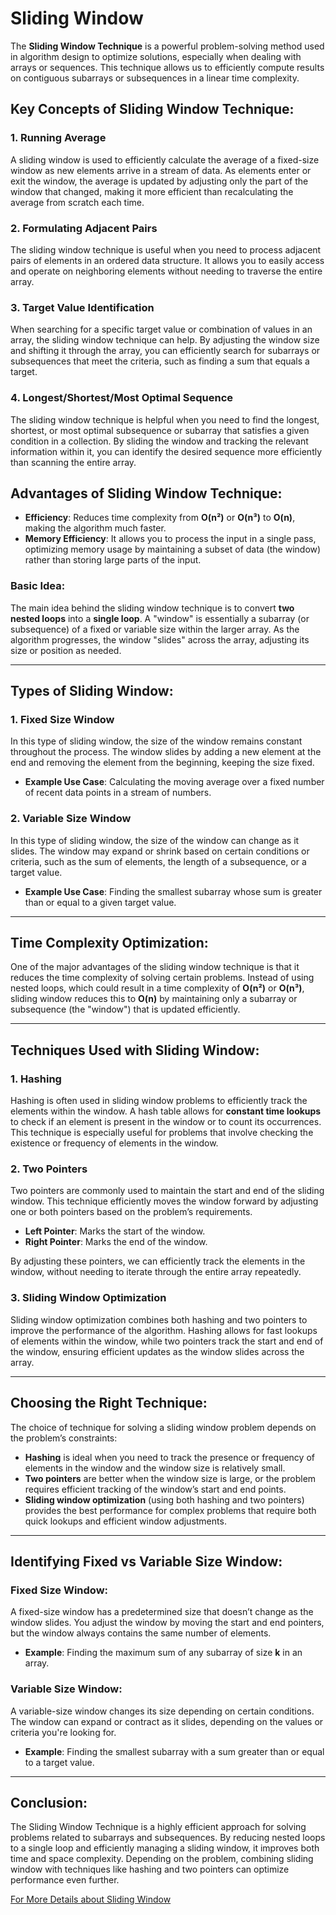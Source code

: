 # Sliding Window

The **Sliding Window Technique** is a powerful problem-solving method used in algorithm design to optimize solutions, especially when dealing with arrays or sequences. This technique allows us to efficiently compute results on contiguous subarrays or subsequences in a linear time complexity.

## Key Concepts of Sliding Window Technique:

### 1. **Running Average**

A sliding window is used to efficiently calculate the average of a fixed-size window as new elements arrive in a stream of data. As elements enter or exit the window, the average is updated by adjusting only the part of the window that changed, making it more efficient than recalculating the average from scratch each time.

### 2. **Formulating Adjacent Pairs**

The sliding window technique is useful when you need to process adjacent pairs of elements in an ordered data structure. It allows you to easily access and operate on neighboring elements without needing to traverse the entire array.

### 3. **Target Value Identification**

When searching for a specific target value or combination of values in an array, the sliding window technique can help. By adjusting the window size and shifting it through the array, you can efficiently search for subarrays or subsequences that meet the criteria, such as finding a sum that equals a target.

### 4. **Longest/Shortest/Most Optimal Sequence**

The sliding window technique is helpful when you need to find the longest, shortest, or most optimal subsequence or subarray that satisfies a given condition in a collection. By sliding the window and tracking the relevant information within it, you can identify the desired sequence more efficiently than scanning the entire array.

## Advantages of Sliding Window Technique:

- **Efficiency**: Reduces time complexity from **O(n²)** or **O(n³)** to **O(n)**, making the algorithm much faster.
- **Memory Efficiency**: It allows you to process the input in a single pass, optimizing memory usage by maintaining a subset of data (the window) rather than storing large parts of the input.

### Basic Idea:

The main idea behind the sliding window technique is to convert **two nested loops** into a **single loop**. A "window" is essentially a subarray (or subsequence) of a fixed or variable size within the larger array. As the algorithm progresses, the window "slides" across the array, adjusting its size or position as needed.

---

## Types of Sliding Window:

### 1. **Fixed Size Window**

In this type of sliding window, the size of the window remains constant throughout the process. The window slides by adding a new element at the end and removing the element from the beginning, keeping the size fixed.

- **Example Use Case**: Calculating the moving average over a fixed number of recent data points in a stream of numbers.

### 2. **Variable Size Window**

In this type of sliding window, the size of the window can change as it slides. The window may expand or shrink based on certain conditions or criteria, such as the sum of elements, the length of a subsequence, or a target value.

- **Example Use Case**: Finding the smallest subarray whose sum is greater than or equal to a given target value.

---

## Time Complexity Optimization:

One of the major advantages of the sliding window technique is that it reduces the time complexity of solving certain problems. Instead of using nested loops, which could result in a time complexity of **O(n²)** or **O(n³)**, sliding window reduces this to **O(n)** by maintaining only a subarray or subsequence (the "window") that is updated efficiently.

---

## Techniques Used with Sliding Window:

### 1. **Hashing**

Hashing is often used in sliding window problems to efficiently track the elements within the window. A hash table allows for **constant time lookups** to check if an element is present in the window or to count its occurrences. This technique is especially useful for problems that involve checking the existence or frequency of elements in the window.

### 2. **Two Pointers**

Two pointers are commonly used to maintain the start and end of the sliding window. This technique efficiently moves the window forward by adjusting one or both pointers based on the problem’s requirements.

- **Left Pointer**: Marks the start of the window.
- **Right Pointer**: Marks the end of the window.

By adjusting these pointers, we can efficiently track the elements in the window, without needing to iterate through the entire array repeatedly.

### 3. **Sliding Window Optimization**

Sliding window optimization combines both hashing and two pointers to improve the performance of the algorithm. Hashing allows for fast lookups of elements within the window, while two pointers track the start and end of the window, ensuring efficient updates as the window slides across the array.

---

## Choosing the Right Technique:

The choice of technique for solving a sliding window problem depends on the problem’s constraints:

- **Hashing** is ideal when you need to track the presence or frequency of elements in the window and the window size is relatively small.
- **Two pointers** are better when the window size is large, or the problem requires efficient tracking of the window’s start and end points.
- **Sliding window optimization** (using both hashing and two pointers) provides the best performance for complex problems that require both quick lookups and efficient window adjustments.

---

## Identifying Fixed vs Variable Size Window:

### Fixed Size Window:

A fixed-size window has a predetermined size that doesn’t change as the window slides. You adjust the window by moving the start and end pointers, but the window always contains the same number of elements.

- **Example**: Finding the maximum sum of any subarray of size **k** in an array.

### Variable Size Window:

A variable-size window changes its size depending on certain conditions. The window can expand or contract as it slides, depending on the values or criteria you're looking for.

- **Example**: Finding the smallest subarray with a sum greater than or equal to a target value.

---

## Conclusion:

The Sliding Window Technique is a highly efficient approach for solving problems related to subarrays and subsequences. By reducing nested loops to a single loop and efficiently managing a sliding window, it improves both time and space complexity. Depending on the problem, combining sliding window with techniques like hashing and two pointers can optimize performance even further.

[For More Details about Sliding Window](https://leetcode.com/discuss/study-guide/3722472/mastering-sliding-window-technique-a-comprehensive-guide)
